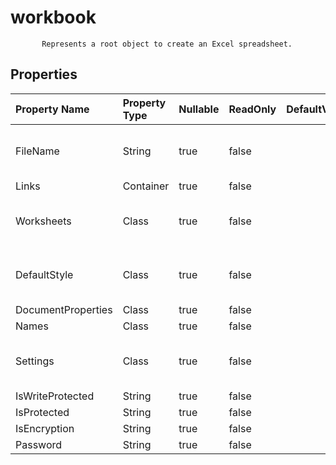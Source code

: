 # **workbook**

           Represents a root object to create an Excel spreadsheet.            

## **Properties**

| Property Name | Property Type | Nullable |  ReadOnly | DefaultValue | Description | 
| :- | :- | :- |:- |  :- | :- |
|FileName|String|true|false |  |Gets and sets the current file name. |
|Links|Container|true|false |  ||
|Worksheets|Class|true|false |  |Gets the  collection in the spreadsheet. |
|DefaultStyle|Class|true|false |  |Gets or sets the default  object of the workbook. |
|DocumentProperties|Class|true|false |  ||
|Names|Class|true|false |  ||
|Settings|Class|true|false |  |Represents the workbook settings. |
|IsWriteProtected|String|true|false |  ||
|IsProtected|String|true|false |  ||
|IsEncryption|String|true|false |  ||
|Password|String|true|false |  ||

